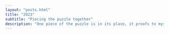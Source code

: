 ```yaml
---
layout: "posts.html"
title: "2023"
subtitle: "Piecing the puzzle together"
description: "One piece of the puzzle is in its place, it proofs to myself that with little steps, focus and dedication I can reach goals that seemed far of. This is very obvious for sports where I trained and got to measure progress. Still it is also true for my role in Business and in Personal life. The difficult thing is to understand how to train and measure progress as it's kind of intangible.  Setting Goals, studying and getting feedback are key in this process and I'll continue to work on this."
---  
```




